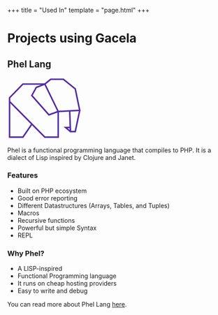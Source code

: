 +++
title = "Used In"
template = "page.html"
+++

# Projects using Gacela

## Phel Lang

[<svg width="170px" xmlns="http://www.w3.org/2000/svg" viewBox="0 0 200 170">
    <path d="M6 66l95 96h36V93l-36-74H42L6 56v106h36l24-35" fill="none" stroke="#512da8" stroke-width="4"/>
    <path d="M137 93l58-3-12-58-32-26h-34l-16 13-23 9-12 22 46 52z" fill="none" stroke="#512da8" stroke-width="4"/>
    <path d="M195 90l-12 57h-13l-2-56m2 56l-13-11h12" fill="none" stroke="#512da8" stroke-width="4"/>
    Phel Lang
</svg>](https://phel-lang.org/)

Phel is a functional programming language that compiles to PHP. 
It is a dialect of Lisp inspired by Clojure and Janet.

### Features

- Built on PHP ecosystem
- Good error reporting
- Different Datastructures (Arrays, Tables, and Tuples)
- Macros
- Recursive functions
- Powerful but simple Syntax
- REPL

### Why Phel?

- A LISP-inspired
- Functional Programming language
- It runs on cheap hosting providers
- Easy to write and debug

You can read more about Phel Lang [here](https://chemaclass.es/blog/phel-first-release/).
